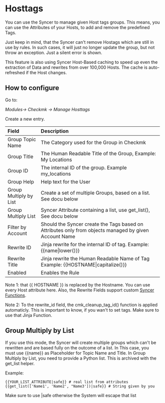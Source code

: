 # Hosttags

You can use the Syncer to manage given Host tags groups. 
This means, you can use the Attributes of your Hosts, to add and remove the predefined Tags.

Just keep in mind, that the Syncer can't remove Hostags which are still in use by rules.  In such cases, it will just no longer update the group, but not throw an exception. Just a silent error is shown.

This feature is also using Syncer Host-Based caching to speed up even the extraction of Data and rewrites from over 100,000 Hosts. The cache is auto-refreshed if the Host changes.

## How to configure
Go to:

_Modules→ Checkmk → Manage Hosttags_

Create a new entry.

| Field                  | Description                                                                                           |
| :--------------------- | :---------------------------------------------------------------------------------------------------- |
| Group Topic Name       | The Category used for the Group in Checkmk                                                            |
| Group Title            | The Human Readable Title of the Group, Example: My Locations                                          |
| Group ID               | The internal ID of the group. Example my_locations                                                    |
| Group Help             | Help text for the User                                                                                |
| Group Multiply by List | Create a set of multiple Groups, based on a list. See docu below                                      |
| Group Multiply List    | Syncer Attribute containing a list, use get_list(), See docu below                                    |
| Filter by Account      | Should the Syncer create the Tags based on Attributes only from objects managed by given Account Name |
| Rewrite ID             | Jinja rewrite for the internal ID of tag. Example: {{name\|lower()}}                                  |
| Rewrite Title          | Jinja rewrite the Human Readable Name of Tag Example: {{HOSTNAME\|capitalize()}}                      |
| Enabled                | Enables the Rule                                                                                      |


Note 1: that {{ HOSTNAME }} is replaced by the Hostname. You can use every Host attribute here.
Also, the Rewrite Fields support custom [Syncer Functions](../advanced/jinja_functions.md).

Note 2: To the rewrite_id field, the cmk_cleanup_tag_id() function is applied automaticly. This is important to know, if you wan't to set tags. Make sure to use that Jinja Function.


## Group Multiply by List
If you use this mode, the Syncer will create multiple groups which can't be rewritten and are based fully on the outcome of a list.
In This case, you must use {{name}} as Placeholder for Topic Name and Title.
In Group Multiply by List, you need to provide a Python list. This is archived with the get_list helper.

Example:
```
{{YOUR_LIST_ATTRIBUTE|safe}} # real list from attributes
{{get_list(['Name1', 'Name2', "Name3'])|safe}} # String given by you
```

Make sure to use |safe otherwise the System will escape that list

